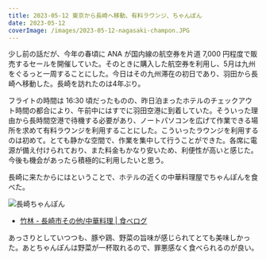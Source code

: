 ```yaml
---
title: 2023-05-12 東京から長崎へ移動、有料ラウンジ、ちゃんぽん
date: 2023-05-12
coverImage: /images/2023-05-12-nagasaki-champon.JPG
---
```


少し前の話だが、今年の春頃に ANA が国内線の航空券を片道 7,000 円程度で販売するセールを開催していた。そのときに購入した航空券を利用し、5月は九州をぐるっと一周することにした。今日はその九州滞在の初日であり、羽田から長崎へ移動した。長崎を訪れたのは4年ぶり。

フライトの時間は 16:30 頃だったものの、昨日泊まったホテルのチェックアウト時間の都合により、午前中にはすでに羽田空港に到着していた。そういった理由から長時間空港で待機する必要があり、ノートパソコンを広げて作業できる場所を求めて有料ラウンジを利用することにした。こういったラウンジを利用するのは初めて。とても静かな空間で、作業を集中して行うことができた。各席に電源が備え付けられており、また料金もかなり安いため、利便性が高いと感じた。今後も機会があったら積極的に利用したいと思う。

長崎に来たからにはということで、ホテルの近くの中華料理屋でちゃんぽんを食べた。

![長崎ちゃんぽん](/images/2023-05-12-nagasaki-champon.JPG)

- [竹林 - 長崎市その他/中華料理 | 食べログ](https://tabelog.com/nagasaki/A4201/A420101/42000765/)

あっさりとしていつつも、豚や鶏、野菜の旨味が感じられてとても美味しかった。あとちゃんぽんは野菜が一杯取れるので、罪悪感なく食べられるのが良い。
